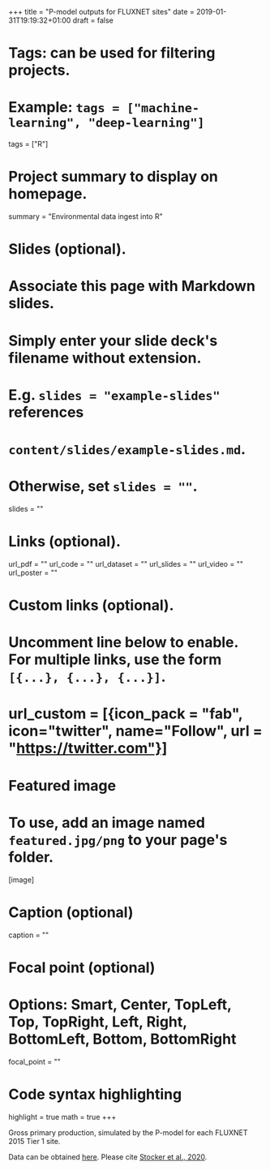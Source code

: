 +++
title = "P-model outputs for FLUXNET sites"
date = 2019-01-31T19:19:32+01:00
draft = false

# Tags: can be used for filtering projects.
# Example: `tags = ["machine-learning", "deep-learning"]`
tags = ["R"]

# Project summary to display on homepage.
summary = "Environmental data ingest into R"

# Slides (optional).
#   Associate this page with Markdown slides.
#   Simply enter your slide deck's filename without extension.
#   E.g. `slides = "example-slides"` references 
#   `content/slides/example-slides.md`.
#   Otherwise, set `slides = ""`.
slides = ""

# Links (optional).
url_pdf = ""
url_code = ""
url_dataset = ""
url_slides = ""
url_video = ""
url_poster = ""

# Custom links (optional).
#   Uncomment line below to enable. For multiple links, use the form `[{...}, {...}, {...}]`.
# url_custom = [{icon_pack = "fab", icon="twitter", name="Follow", url = "https://twitter.com"}]

# Featured image
# To use, add an image named `featured.jpg/png` to your page's folder. 
[image]
  # Caption (optional)
  caption = ""

  # Focal point (optional)
  # Options: Smart, Center, TopLeft, Top, TopRight, Left, Right, BottomLeft, Bottom, BottomRight
  focal_point = ""

# Code syntax highlighting
highlight = true
math = true
+++

Gross primary production, simulated by the P-model for each FLUXNET 2015 Tier 1 site. 

Data can be obtained [here](https://zenodo.org/record/3559850#.XsU7tpMzbOQ).
Please cite [Stocker et al., 2020](https://www.geosci-model-dev.net/13/1545/2020/).
